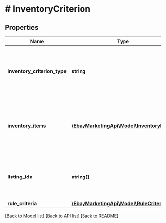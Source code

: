 # # InventoryCriterion

## Properties

Name | Type | Description | Notes
------------ | ------------- | ------------- | -------------
**inventory_criterion_type** | **string** | Indicates how the items to include in the promotion are selected. You can include inventory by ID, using rules, or globally include all your inventory. Valid values: INVENTORY_BY_RULE INVENTORY_BY_VALUE INVENTORY_ANY For implementation help, refer to &lt;a href&#x3D;&#39;https://developer.ebay.com/devzone/rest/api-ref/marketing/types/InventoryCriterionEnum.html&#39;&gt;eBay API documentation&lt;/a&gt; | [optional] 
**inventory_items** | [**\EbayMarketingApi\Model\InventoryItem[]**](InventoryItem.md) | Required if: InventoryCriterionType is set to INVENTORY_BY_VALUE, you must specify either inventoryItems or listingIds. An array of containers for the seller&#39;s inventory reference IDs (also known as an &amp;quot;SKU&amp;quot; or &amp;quot;custom label&amp;quot;) to be added to the promotion. Note: The request can have either inventoryItems or listingIds, but not both. Required: All listings in a promotion must offer an electronic payment method. Maximum: 500 parent items Maximum SKU or custom label length: 50 characters | [optional] 
**listing_ids** | **string[]** | Required if: InventoryCriterionEnum is set to INVENTORY_BY_VALUE, you must specify either inventoryItems or listingIds. An array of eBay listing IDs to be added to the promotion. Note: The request can have either inventoryItems or listingIds, but not both. Required: All listings in a promotion must offer an electronic payment method. Maximum: 500 parent items | [optional] 
**rule_criteria** | [**\EbayMarketingApi\Model\RuleCriteria**](RuleCriteria.md) |  | [optional] 

[[Back to Model list]](../../README.md#documentation-for-models) [[Back to API list]](../../README.md#documentation-for-api-endpoints) [[Back to README]](../../README.md)


